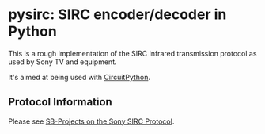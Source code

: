<!--
SPDX-FileCopyrightText: 2020 Diego Elio Pettenò

SPDX-License-Identifier: MIT
-->

# pysirc: SIRC encoder/decoder in Python

This is a rough implementation of the SIRC infrared transmission protocol as
used by Sony TV and equipment.

It's aimed at being used with
[CircuitPython](https://circuitpython.readthedocs.io/).

## Protocol Information

Please see [SB-Projects on the Sony SIRC
Protocol](https://www.sbprojects.net/knowledge/ir/sirc.php).
